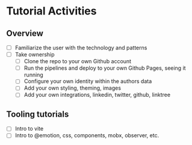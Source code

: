 # Tutorial Activities


## Overview

- [ ] Familiarize the user with the technology and patterns
- [ ] Take ownership
  - [ ] Clone the repo to your own Github account
  - [ ] Run the pipelines and deploy to your own Github Pages, seeing it running
  - [ ] Configure your own identity within the authors data
  - [ ] Add your own styling, theming, images
  - [ ] Add your own integrations, linkedin, twitter, github, linktree

## Tooling tutorials

- [ ] Intro to vite
- [ ] Intro to @emotion, css, components, mobx, observer, etc.